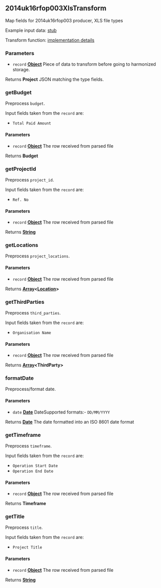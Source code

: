 <!-- Generated by documentation.js. Update this documentation by updating the source code. -->

## 2014uk16rfop003XlsTransform

Map fields for 2014uk16rfop003 producer, XLS file types

Example input data: [stub][1]

Transform function: [implementation details][2]

### Parameters

- `record` **[Object][3]** Piece of data to transform before going to harmonized storage.

Returns **Project** JSON matching the type fields.

### getBudget

Preprocess `budget`.

Input fields taken from the `record` are:

- `Total Paid Amount`

#### Parameters

- `record` **[Object][3]** The row received from parsed file

Returns **Budget**

### getProjectId

Preprocess `project_id`.

Input fields taken from the `record` are:

- `Ref. No`

#### Parameters

- `record` **[Object][3]** The row received from parsed file

Returns **[String][4]**

### getLocations

Preprocess `project_locations`.

#### Parameters

- `record` **[Object][3]** The row received from parsed file

Returns **[Array][5]&lt;[Location][6]>**

### getThirdParties

Preprocess `third_parties`.

Input fields taken from the `record` are:

- `Organisation Name`

#### Parameters

- `record` **[Object][3]** The row received from parsed file

Returns **[Array][5]&lt;ThirdParty>**

### formatDate

Preprocess/format date.

#### Parameters

- `date` **[Date][7]** DateSupported formats:- `DD/MM/YYYY`

Returns **[Date][7]** The date formatted into an ISO 8601 date format

### getTimeframe

Preprocess `timeframe`.

Input fields taken from the `record` are:

- `Operation Start Date`
- `Operation End Date`

#### Parameters

- `record` **[Object][3]** The row received from parsed file

Returns **Timeframe**

### getTitle

Preprocess `title`.

Input fields taken from the `record` are:

- `Project Title`

#### Parameters

- `record` **[Object][3]** The row received from parsed file

Returns **[String][4]**

[1]: https://github.com/ec-europa/eubfr-data-lake/blob/master/services/ingestion/etl/2014uk16rfop003/xls/test/stubs/record.json
[2]: https://github.com/ec-europa/eubfr-data-lake/blob/master/services/ingestion/etl/2014uk16rfop003/xls/src/lib/transform.js
[3]: https://developer.mozilla.org/docs/Web/JavaScript/Reference/Global_Objects/Object
[4]: https://developer.mozilla.org/docs/Web/JavaScript/Reference/Global_Objects/String
[5]: https://developer.mozilla.org/docs/Web/JavaScript/Reference/Global_Objects/Array
[6]: https://developer.mozilla.org/docs/Web/API/Location
[7]: https://developer.mozilla.org/docs/Web/JavaScript/Reference/Global_Objects/Date
